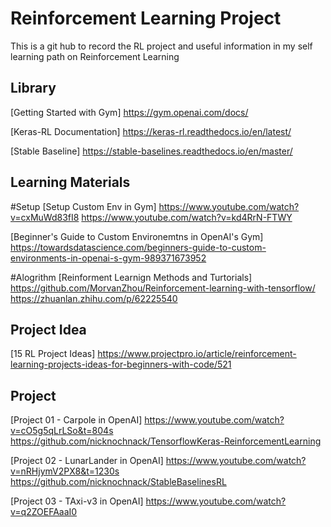 # Reinforcement Learning Project
This is a git hub to record the RL project and useful information in my self learning path on Reinforcement Learning 

## Library
[Getting Started with Gym]
https://gym.openai.com/docs/

[Keras-RL Documentation]
https://keras-rl.readthedocs.io/en/latest/

[Stable Baseline]
https://stable-baselines.readthedocs.io/en/master/

## Learning Materials
#Setup
[Setup Custom Env in Gym]
https://www.youtube.com/watch?v=cxMuWd83fI8
https://www.youtube.com/watch?v=kd4RrN-FTWY

[Beginner's Guide to Custom Environemtns in OpenAI's Gym]
https://towardsdatascience.com/beginners-guide-to-custom-environments-in-openai-s-gym-989371673952

#Alogrithm 
[Reinforment Learnign Methods and Turtorials]
https://github.com/MorvanZhou/Reinforcement-learning-with-tensorflow/
https://zhuanlan.zhihu.com/p/62225540

## Project Idea
[15 RL Project Ideas]
https://www.projectpro.io/article/reinforcement-learning-projects-ideas-for-beginners-with-code/521

## Project
[Project 01 - Carpole in OpenAI]
https://www.youtube.com/watch?v=cO5g5qLrLSo&t=804s
https://github.com/nicknochnack/TensorflowKeras-ReinforcementLearning

[Project 02 - LunarLander in OpenAI]
https://www.youtube.com/watch?v=nRHjymV2PX8&t=1230s
https://github.com/nicknochnack/StableBaselinesRL

[Project 03 - TAxi-v3 in OpenAI]
https://www.youtube.com/watch?v=q2ZOEFAaaI0
